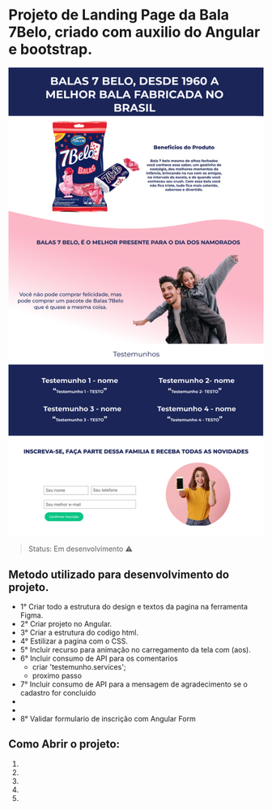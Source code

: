 # Projeto de Landing Page da Bala 7Belo, criado com auxilio do Angular e bootstrap.

![header](https://github.com/MauroRoda/LP_7Belo/blob/main/src/assets/img/img_7belo/img/img_apres.svg)

> Status: Em desenvolvimento ⚠️

## Metodo utilizado para desenvolvimento do projeto.

 + 1° Criar todo a estrutura do design e textos da pagina na ferramenta Figma.
 + 2° Criar projeto no Angular.
 + 3° Criar a estrutura do codigo html.
 + 4° Estilizar a pagina com o CSS.
 + 5° Incluir recurso para animação no carregamento da tela com (aos).
 + 6° Incluir consumo de API para os comentarios
    - criar 'testemunho.services';
    - proximo passo
 + 7° Incluir consumo de API para a mensagem de agradecimento se o cadastro for concluido
 +
 +
 + 8° Validar formulario de inscrição com Angular Form
 

## Como Abrir o projeto:

1) 
2) 
3) 
4) 
5) 
